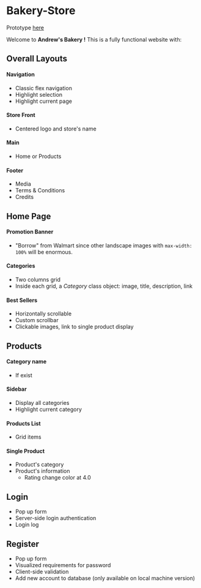 # Bakery-Store

Prototype [here](https://andrew-bakery.herokuapp.com/)

Welcome to **Andrew's Bakery !**  This is a fully functional website with:

## Overall Layouts

#### Navigation

- Classic flex navigation
- Highlight selection
- Highlight current page

#### Store Front

- Centered logo and store's name

#### Main

- Home or Products

#### Footer

- Media
- Terms & Conditions
- Credits

## Home Page

#### Promotion Banner

- "Borrow" from Walmart since other landscape images with `max-width: 100%` will be enormous.

#### Categories

- Two columns grid
- Inside each grid, a *Category* class object: image, title, description, link

#### Best Sellers

- Horizontally scrollable
- Custom scrollbar
- Clickable images, link to single product display

## Products

#### Category name

- If exist 

#### Sidebar

- Display all categories
- Highlight current category

#### Products List

- Grid items

#### Single Product

- Product's category
- Product's information
  - Rating change color at 4.0

## Login

- Pop up form
- Server-side login authentication
- Login log

## Register

- Pop up form
- Visualized requirements for password
- Client-side validation
- Add new account to database (only available on local machine version)

